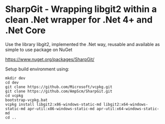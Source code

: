 # SharpGit - Wrapping libgit2 within a clean .Net wrapper for .Net 4+ and .Net Core

Use the library libgit2, implemented the .Net way, reusable and available as simple to use package on NuGet

https://www.nuget.org/packages/SharpGit/

Setup build environment using:

    mkdir dev
    cd dev
    git clone https://github.com/Microsoft/vcpkg.git
    git clone https://github.com/AmpScm/SharpGit.git
    cd vcpkg
    bootstrap-vcpkg.bat
    vcpkg install libgit2:x86-windows-static-md libgit2:x64-windows-static-md apr-util:x86-windows-static-md apr-util:x64-windows-static-md
    cd ..
